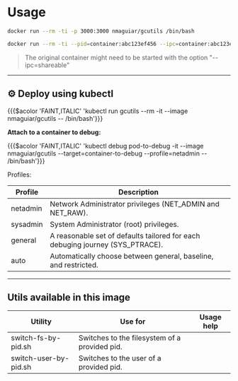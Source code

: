 # Usage

```bash
docker run --rm -ti -p 3000:3000 nmaguiar/gcutils /bin/bash
```

```bash
docker run --rm -ti --pid=container:abc123ef456 --ipc=container:abc123ef456 nmaguiar/gcutils /bin/bash
```

> The original container might need to be started with the option "--ipc=shareable"

---

## ⚙️  Deploy using kubectl 

{{{$acolor 'FAINT,ITALIC' 'kubectl run gcutils --rm -it --image nmaguiar/gcutils -- /bin/bash'}}}

**Attach to a container to debug:**

{{{$acolor 'FAINT,ITALIC' 'kubectl debug pod-to-debug -it --image nmaguiar/gcutils --target=container-to-debug --profile=netadmin -- /bin/bash'}}}

Profiles:

| Profile | Description |
|---------|-------------|
| netadmin | Network Administrator privileges (NET_ADMIN and NET_RAW). |
| sysadmin | System Administrator (root) privileges. |
| general | A reasonable set of defaults tailored for each debuging journey (SYS_PTRACE). |
| auto | Automatically choose between general, baseline, and restricted. |

---

## Utils available in this image

| Utility | Use for | Usage help |
|---------|---------|------------|
| switch-fs-by-pid.sh | Switches to the filesystem of a provided pid. | |
| switch-user-by-pid.sh | Switches to the user of a provided pid. | |
